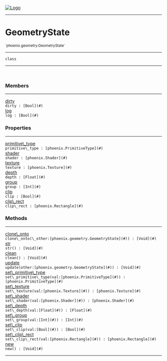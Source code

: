 
[![Logo](../../../images/logo.png)](../../../api/index.html)

---



<h1>GeometryState</h1>
<small>`phoenix.geometry.GeometryState`</small>



---

`class`

---

&nbsp;
&nbsp;



<h3>Members</h3> <hr/><span class="member apipage">
                <a name="dirty"><a class="lift" href="#dirty">dirty</a></a><div class="clear"></div><code class="signature apipage">dirty : [Bool](#)</code><br/></span>
            <span class="small_desc_flat"></span><span class="member apipage">
                <a name="log"><a class="lift" href="#log">log</a></a><div class="clear"></div><code class="signature apipage">log : [Bool](#)</code><br/></span>
            <span class="small_desc_flat"></span>



<h3>Properties</h3> <hr/><span class="member apipage">
                <a name="primitive_type"><a class="lift" href="#primitive_type">primitive\_type</a></a> <div class="clear"></div><code class="signature apipage">primitive\_type : [phoenix.PrimitiveType](#)</code><br/></span>
            <span class="small_desc_flat"></span><span class="member apipage">
                <a name="shader"><a class="lift" href="#shader">shader</a></a> <div class="clear"></div><code class="signature apipage">shader : [phoenix.Shader](#)</code><br/></span>
            <span class="small_desc_flat"></span><span class="member apipage">
                <a name="texture"><a class="lift" href="#texture">texture</a></a> <div class="clear"></div><code class="signature apipage">texture : [phoenix.Texture](#)</code><br/></span>
            <span class="small_desc_flat"></span><span class="member apipage">
                <a name="depth"><a class="lift" href="#depth">depth</a></a> <div class="clear"></div><code class="signature apipage">depth : [Float](#)</code><br/></span>
            <span class="small_desc_flat"></span><span class="member apipage">
                <a name="group"><a class="lift" href="#group">group</a></a> <div class="clear"></div><code class="signature apipage">group : [Int](#)</code><br/></span>
            <span class="small_desc_flat"></span><span class="member apipage">
                <a name="clip"><a class="lift" href="#clip">clip</a></a> <div class="clear"></div><code class="signature apipage">clip : [Bool](#)</code><br/></span>
            <span class="small_desc_flat"></span><span class="member apipage">
                <a name="clip_rect"><a class="lift" href="#clip_rect">clip\_rect</a></a> <div class="clear"></div><code class="signature apipage">clip\_rect : [phoenix.Rectangle](#)</code><br/></span>
            <span class="small_desc_flat"></span>



<h3>Methods</h3> <hr/><span class="method apipage">
            <a name="clone_onto"><a class="lift" href="#clone_onto">clone\_onto</a></a> <div class="clear"></div><code class="signature apipage">clone\_onto(\_other:[phoenix.geometry.GeometryState](#)<span></span>) : [Void](#)</code><br/><span class="small_desc_flat"></span>
        </span>
    <span class="method apipage">
            <a name="str"><a class="lift" href="#str">str</a></a> <div class="clear"></div><code class="signature apipage">str() : [Void](#)</code><br/><span class="small_desc_flat"></span>
        </span>
    <span class="method apipage">
            <a name="clean"><a class="lift" href="#clean">clean</a></a> <div class="clear"></div><code class="signature apipage">clean() : [Void](#)</code><br/><span class="small_desc_flat"></span>
        </span>
    <span class="method apipage">
            <a name="update"><a class="lift" href="#update">update</a></a> <div class="clear"></div><code class="signature apipage">update(other:[phoenix.geometry.GeometryState](#)<span></span>) : [Void](#)</code><br/><span class="small_desc_flat"></span>
        </span>
    <span class="method apipage">
            <a name="set_primitive_type"><a class="lift" href="#set_primitive_type">set\_primitive\_type</a></a> <div class="clear"></div><code class="signature apipage">set\_primitive\_type(val:[phoenix.PrimitiveType](#)<span></span>) : [phoenix.PrimitiveType](#)</code><br/><span class="small_desc_flat"></span>
        </span>
    <span class="method apipage">
            <a name="set_texture"><a class="lift" href="#set_texture">set\_texture</a></a> <div class="clear"></div><code class="signature apipage">set\_texture(val:[phoenix.Texture](#)<span></span>) : [phoenix.Texture](#)</code><br/><span class="small_desc_flat"></span>
        </span>
    <span class="method apipage">
            <a name="set_shader"><a class="lift" href="#set_shader">set\_shader</a></a> <div class="clear"></div><code class="signature apipage">set\_shader(val:[phoenix.Shader](#)<span></span>) : [phoenix.Shader](#)</code><br/><span class="small_desc_flat"></span>
        </span>
    <span class="method apipage">
            <a name="set_depth"><a class="lift" href="#set_depth">set\_depth</a></a> <div class="clear"></div><code class="signature apipage">set\_depth(val:[Float](#)<span></span>) : [Float](#)</code><br/><span class="small_desc_flat"></span>
        </span>
    <span class="method apipage">
            <a name="set_group"><a class="lift" href="#set_group">set\_group</a></a> <div class="clear"></div><code class="signature apipage">set\_group(val:[Int](#)<span></span>) : [Int](#)</code><br/><span class="small_desc_flat"></span>
        </span>
    <span class="method apipage">
            <a name="set_clip"><a class="lift" href="#set_clip">set\_clip</a></a> <div class="clear"></div><code class="signature apipage">set\_clip(val:[Bool](#)<span></span>) : [Bool](#)</code><br/><span class="small_desc_flat"></span>
        </span>
    <span class="method apipage">
            <a name="set_clip_rect"><a class="lift" href="#set_clip_rect">set\_clip\_rect</a></a> <div class="clear"></div><code class="signature apipage">set\_clip\_rect(val:[phoenix.Rectangle](#)<span></span>) : [phoenix.Rectangle](#)</code><br/><span class="small_desc_flat"></span>
        </span>
    <span class="method apipage">
            <a name="new"><a class="lift" href="#new">new</a></a> <div class="clear"></div><code class="signature apipage">new() : [Void](#)</code><br/><span class="small_desc_flat"></span>
        </span>
    





---

&nbsp;
&nbsp;
&nbsp;
&nbsp;